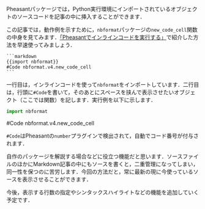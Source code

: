 Pheasantパッケージでは，Python実行環境にインポートされているオブジェクトのソースコードを記事の中に挿入することができます．

<!-- PELICAN_END_SUMMARY -->

この記事では，動作例を示すために，`nbformat`パッケージの`new_code_cell`関数の中身を見てみます．[「Pheasantでインラインコードを実行する」](https://blog.daizutabi.net/2018/02/05/)で紹介した方法を早速使ってみましょう．

~~~
```markdown
{{import nbformat}}
#Code nbformat.v4.new_code_cell
```
~~~

一行目は，インラインコードを使って`nbformat`をインポートしています．二行目は，行頭に`#Code`を書いて，そのあとにスペースを挟んで表示させたいオブジェクト（ここでは関数）を記します．実行例を以下に示します．

```python
import nbformat
```

#Code nbformat.v4.new_code_cell

`#Code`はPheasantの`number`プラグインで検出されて，自動でコード番号が付与されます．

自作のパッケージを解説する場合などに役立つ機能だと思います．ソースファイルのほかにMarkdown記事の中にもソースを書くと，二重管理になってしまい，同一性を保つのに苦労します．今回の方法だと，常に最新の現に今使っているソースを表示させることができます．

今後，表示する行数の指定やシンタックスハイライトなどの機能を追加していく予定です．
